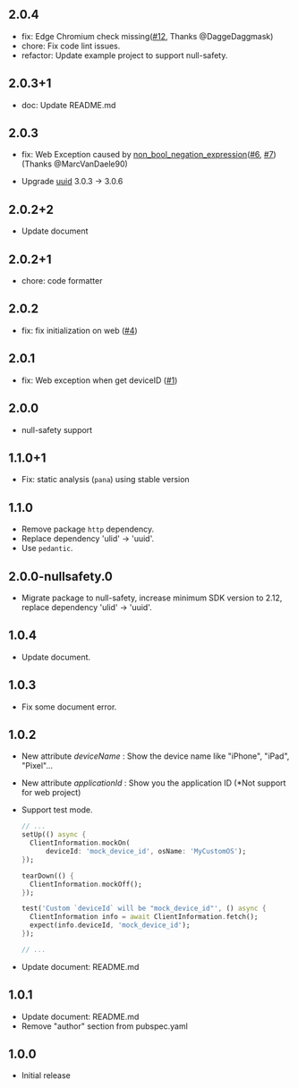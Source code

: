 ## 2.0.4

- fix: Edge Chromium check missing([#12](https://github.com/Kent1011/client_information/issues/12), Thanks @DaggeDaggmask)
- chore: Fix code lint issues.
- refactor: Update example project to support null-safety.

## 2.0.3+1

- doc: Update README.md

## 2.0.3

- fix: Web Exception caused by [non_bool_negation_expression](https://dart.dev/tools/diagnostic-messages#non_bool_negation_expression)([#6](https://github.com/Kent1011/client_information/issues/6), [#7](https://github.com/Kent1011/client_information/issues/7)) (Thanks @MarcVanDaele90)

- Upgrade [uuid](https://pub.dev/packages/uuid) 3.0.3 -> 3.0.6

## 2.0.2+2

- Update document

## 2.0.2+1

- chore: code formatter

## 2.0.2

- fix: fix initialization on web ([#4](https://github.com/Kent1011/client_information/pull/4))

## 2.0.1

- fix: Web exception when get deviceID ([#1](https://github.com/Kent1011/client_information/issues/1))

## 2.0.0

- null-safety support

## 1.1.0+1

- Fix: static analysis (`pana`) using stable version

## 1.1.0

- Remove package `http` dependency.
- Replace dependency 'ulid' -> 'uuid'.
- Use `pedantic`.

## 2.0.0-nullsafety.0

- Migrate package to null-safety, increase minimum SDK version to 2.12, replace dependency 'ulid' -> 'uuid'.

## 1.0.4

- Update document.

## 1.0.3

- Fix some document error.

## 1.0.2

- New attribute _deviceName_ : Show the device name like "iPhone", "iPad", "Pixel"...
- New attribute _applicationId_ : Show you the application ID (\*Not support for web project)
- Support test mode.

  ```dart
  // ...
  setUp(() async {
    ClientInformation.mockOn(
        deviceId: 'mock_device_id', osName: 'MyCustomOS');
  });

  tearDown(() {
    ClientInformation.mockOff();
  });

  test('Custom `deviceId` will be "mock_device_id"', () async {
    ClientInformation info = await ClientInformation.fetch();
    expect(info.deviceId, 'mock_device_id');
  });

  // ...
  ```

- Update document: README.md

## 1.0.1

- Update document: README.md
- Remove "author" section from pubspec.yaml

## 1.0.0

- Initial release
